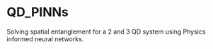 # QD_PINNs
Solving spatial entanglement for a 2 and 3 QD system using Physics informed neural networks.
